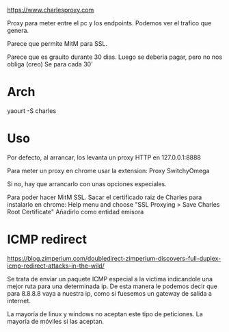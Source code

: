 https://www.charlesproxy.com

Proxy para meter entre el pc y los endpoints.
Podemos ver el trafico que genera.

Parece que permite MitM para SSL.

Parece que es grauito durante 30 dias. Luego se deberia pagar, pero no nos obliga (creo)
Se para cada 30'

# Arch
yaourt -S charles


# Uso
Por defecto, al arrancar, los levanta un proxy HTTP en 127.0.0.1:8888


Para meter un proxy en chrome usar la extension:
Proxy SwitchyOmega


Si no, hay que arrancarlo con unas opciones especiales.


Para poder hacer MitM SSL.
Sacar el certificado raiz de Charles para instalarlo en chrome:
Help menu and choose "SSL Proxying > Save Charles Root Certificate"
Añadirlo como entidad emisora



# ICMP redirect
https://blog.zimperium.com/doubledirect-zimperium-discovers-full-duplex-icmp-redirect-attacks-in-the-wild/

Se trata de enviar un paquete ICMP especial a la victima indicandole una mejor ruta para una determinada ip.
De esta manera le podemos decir que para 8.8.8.8 vaya a nuestra ip, como si fuesemos un gateway de salida a internet.

La mayoría de linux y windows no aceptan este tipo de peticiones.
La mayoría de móviles si las aceptan.
